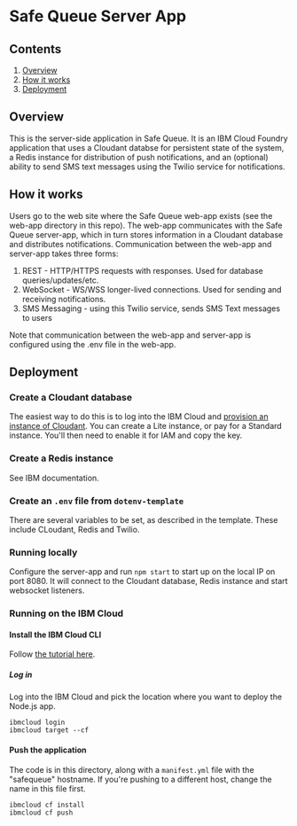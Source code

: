 # Safe Queue Server App

## Contents

1. [Overview](#overview)
2. [How it works](#how-it-works)
3. [Deployment](#deployment)

## Overview

This is the server-side application in Safe Queue. 
It is an IBM Cloud Foundry application that uses a Cloudant databse for persistent state of the system, a Redis instance for distribution of push notifications, and an (optional) ability to send SMS text messages using the Twilio service for notifications.

## How it works

Users go to the web site where the Safe Queue web-app exists (see the web-app directory in this repo).  The web-app communicates with the Safe Queue server-app, which in turn stores information in a Cloudant database and distributes notifications.
Communication between the web-app and server-app takes three forms:
1. REST - HTTP/HTTPS requests with responses.  Used for database queries/updates/etc.
2. WebSocket - WS/WSS longer-lived connections. Used for sending and receiving notifications.
3. SMS Messaging - using this Twilio service, sends SMS Text messages to users

Note that communication between the web-app and server-app is configured using the .env file in the web-app.

## Deployment

### Create a Cloudant database

The easiest way to do this is to log into the IBM Cloud and [provision an instance of Cloudant](https://cloud.ibm.com/catalog/services/Cloudant). 
You can create a Lite instance, or pay for a Standard instance.
You'll then need to enable it for IAM and copy the key.

### Create a Redis instance

See IBM documentation.

### Create an `.env` file from `dotenv-template`

There are several variables to be set, as described in the template. These include CLoudant, Redis and Twilio.

### Running locally

Configure the server-app and run `npm start`  to start up on the local IP on port 8080.  It will connect to the Cloudant database, Redis instance and start websocket listeners.

### Running on the IBM Cloud

#### Install the IBM Cloud CLI

Follow [the tutorial here](https://cloud.ibm.com/docs/cli?topic=cli-getting-started).

##### Log in

Log into the IBM Cloud and pick the location where you want to deploy the Node.js app.

```
ibmcloud login
ibmcloud target --cf
```

#### Push the application

The code is in this directory, along with a `manifest.yml` file with the "safequeue" hostname. If you're pushing to a different host, change the name in this file first. 

```
ibmcloud cf install
ibmcloud cf push
```
